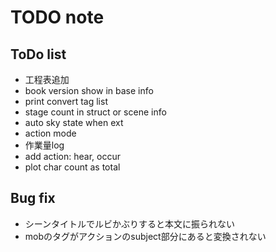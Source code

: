 TODO note
===

## ToDo list

- 工程表追加
- book version show in base info
- print convert tag list
- stage count in struct or scene info
- auto sky state when ext
- action mode
- 作業量log
- add action: hear, occur
- plot char count as total

## Bug fix

- シーンタイトルでルビかぶりすると本文に振られない
- mobのタグがアクションのsubject部分にあると変換されない
